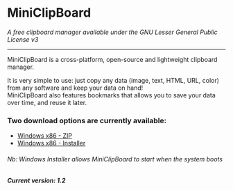 # MiniClipBoard
*A free clipboard manager available under the GNU Lesser General Public License v3*
***

MiniClipBoard is a cross-platform, open-source and lightweight clipboard manager.

It is very simple to use: just copy any data (image, text, HTML, URL, color) from any software and keep your data on hand!  
MiniClipBoard also features bookmarks that allows you to save your data over time, and reuse it later.

### Two download options are currently available:
* [Windows x86 - ZIP](https://github.com/GregPlusPlus/MiniClipBoard/raw/master/Win_builds/release_Winx86_v1.2.zip)
* [Windows x86 - Installer](https://github.com/GregPlusPlus/MiniClipBoard/raw/master/Win_builds/setup_MiniClipBoard_v1.2_Winx86.exe)
###### Nb: Windows Installer allows MiniClipBoard to start when the system boots
##### Current version: 1.2
